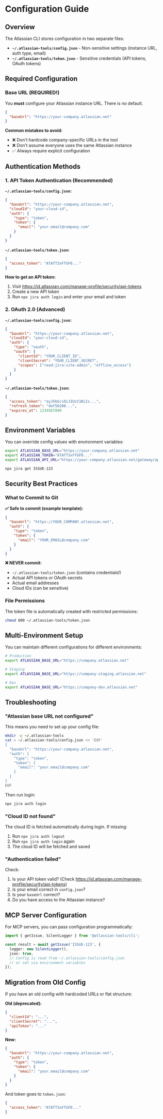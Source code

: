 # Configuration Guide

## Overview

The Atlassian CLI stores configuration in two separate files:
- **`~/.atlassian-tools/config.json`** - Non-sensitive settings (instance URL, auth type, email)
- **`~/.atlassian-tools/token.json`** - Sensitive credentials (API tokens, OAuth tokens)

## Required Configuration

### Base URL (REQUIRED!)

You **must** configure your Atlassian instance URL. There is no default.

```json
{
  "baseUrl": "https://your-company.atlassian.net"
}
```

**Common mistakes to avoid:**
- ❌ Don't hardcode company-specific URLs in the tool
- ❌ Don't assume everyone uses the same Atlassian instance
- ✅ Always require explicit configuration

## Authentication Methods

### 1. API Token Authentication (Recommended)

**`~/.atlassian-tools/config.json`:**
```json
{
  "baseUrl": "https://your-company.atlassian.net",
  "cloudId": "your-cloud-id",
  "auth": {
    "type": "token",
    "token": {
      "email": "your.email@company.com"
    }
  }
}
```

**`~/.atlassian-tools/token.json`:**
```json
{
  "access_token": "ATATT3xFfGF0..."
}
```

**How to get an API token:**
1. Visit https://id.atlassian.com/manage-profile/security/api-tokens
2. Create a new API token
3. Run `npx jira auth login` and enter your email and token

### 2. OAuth 2.0 (Advanced)

**`~/.atlassian-tools/config.json`:**
```json
{
  "baseUrl": "https://your-company.atlassian.net",
  "cloudId": "your-cloud-id",
  "auth": {
    "type": "oauth",
    "oauth": {
      "clientId": "YOUR_CLIENT_ID",
      "clientSecret": "YOUR_CLIENT_SECRET",
      "scopes": ["read:jira:site-admin", "offline_access"]
    }
  }
}
```

**`~/.atlassian-tools/token.json`:**
```json
{
  "access_token": "eyJhbGciOiJIUzI1NiIs...",
  "refresh_token": "def50200...",
  "expires_at": 1234567890
}
```

## Environment Variables

You can override config values with environment variables:

```bash
export ATLASSIAN_BASE_URL="https://your-company.atlassian.net"
export ATLASSIAN_TOKEN="ATATT3xFfGF0..."
export ATLASSIAN_API_URL="https://your-company.atlassian.net/gateway/api/graphql"

npx jira get ISSUE-123
```

## Security Best Practices

### What to Commit to Git

**✅ Safe to commit (example template):**
```json
{
  "baseUrl": "https://YOUR_COMPANY.atlassian.net",
  "auth": {
    "type": "token",
    "token": {
      "email": "YOUR_EMAIL@company.com"
    }
  }
}
```

**❌ NEVER commit:**
- `~/.atlassian-tools/token.json` (contains credentials!)
- Actual API tokens or OAuth secrets
- Actual email addresses
- Cloud IDs (can be sensitive)

### File Permissions

The token file is automatically created with restricted permissions:

```bash
chmod 600 ~/.atlassian-tools/token.json
```

## Multi-Environment Setup

You can maintain different configurations for different environments:

```bash
# Production
export ATLASSIAN_BASE_URL="https://company.atlassian.net"

# Staging
export ATLASSIAN_BASE_URL="https://company-staging.atlassian.net"

# Dev
export ATLASSIAN_BASE_URL="https://company-dev.atlassian.net"
```

## Troubleshooting

### "Atlassian base URL not configured"

This means you need to set up your config file:

```bash
mkdir -p ~/.atlassian-tools
cat > ~/.atlassian-tools/config.json << 'EOF'
{
  "baseUrl": "https://your-company.atlassian.net",
  "auth": {
    "type": "token",
    "token": {
      "email": "your.email@company.com"
    }
  }
}
EOF
```

Then run login:
```bash
npx jira auth login
```

### "Cloud ID not found"

The cloud ID is fetched automatically during login. If missing:
1. Run `npx jira auth logout`
2. Run `npx jira auth login` again
3. The cloud ID will be fetched and saved

### "Authentication failed"

Check:
1. Is your API token valid? (Check https://id.atlassian.com/manage-profile/security/api-tokens)
2. Is your email correct in `config.json`?
3. Is your `baseUrl` correct?
4. Do you have access to the Atlassian instance?

## MCP Server Configuration

For MCP servers, you can pass configuration programmatically:

```typescript
import { getIssue, SilentLogger } from '@atlassian-tools/cli';

const result = await getIssue('ISSUE-123', {
  logger: new SilentLogger(),
  json: true,
  // Config is read from ~/.atlassian-tools/config.json
  // or set via environment variables
});
```

## Migration from Old Config

If you have an old config with hardcoded URLs or flat structure:

**Old (deprecated):**
```json
{
  "clientId": "...",
  "clientSecret": "...",
  "apiToken": "..."
}
```

**New:**
```json
{
  "baseUrl": "https://your-company.atlassian.net",
  "auth": {
    "type": "token",
    "token": {
      "email": "your.email@company.com"
    }
  }
}
```

And token goes to `token.json`:
```json
{
  "access_token": "ATATT3xFfGF0..."
}
```
